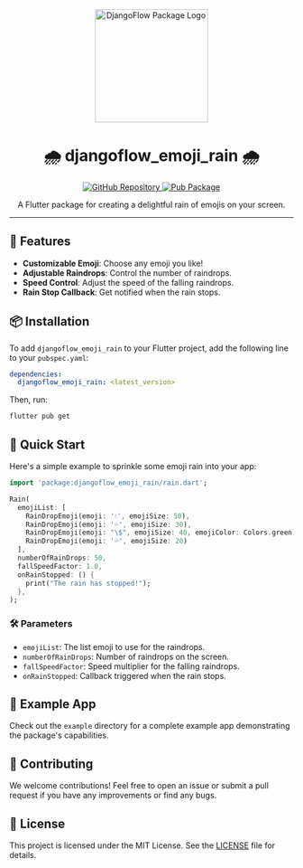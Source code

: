 <div align="center">
  <img src="https://user-images.githubusercontent.com/116165418/238683908-ddaa2265-af04-4915-8f02-bae1bce43291.png" alt="DjangoFlow Package Logo" width="200">
  <h1 align="center">🌧️ djangoflow_emoji_rain 🌧️</h1>
</div>

<p align="center">
  <a href="https://github.com/djangoflow/flutter-djangoflow/">
    <img alt="GitHub Repository" src="https://img.shields.io/badge/GitHub-Repository-blue.svg">
  </a>
  <a href="https://pub.dev/packages/djangoflow_emoji_rain">
    <img alt="Pub Package" src="https://img.shields.io/pub/v/djangoflow_emoji_rain.svg">
  </a>
</p>

<p align="center">
  A Flutter package for creating a delightful rain of emojis on your screen.
</p>

---

## 🌟 Features

- **Customizable Emoji**: Choose any emoji you like!
- **Adjustable Raindrops**: Control the number of raindrops.
- **Speed Control**: Adjust the speed of the falling raindrops.
- **Rain Stop Callback**: Get notified when the rain stops.

## 📦 Installation

To add `djangoflow_emoji_rain` to your Flutter project, add the following line to your `pubspec.yaml`:

```yaml
dependencies:
  djangoflow_emoji_rain: <latest_version>
```

Then, run:

```bash
flutter pub get
```

## 🚀 Quick Start

Here's a simple example to sprinkle some emoji rain into your app:

```dart
import 'package:djangoflow_emoji_rain/rain.dart';

Rain(
  emojiList: [
    RainDropEmoji(emoji: '💧', emojiSize: 50),
    RainDropEmoji(emoji: '💦', emojiSize: 30),
    RainDropEmoji(emoji: "\$", emojiSize: 40, emojiColor: Colors.green),
    RainDropEmoji(emoji: '💦', emojiSize: 20)
  ],
  numberOfRainDrops: 50,
  fallSpeedFactor: 1.0,
  onRainStopped: () {
    print("The rain has stopped!");
  },
);
```

### 🛠 Parameters

- `emojiList`: The list emoji to use for the raindrops.
- `numberOfRainDrops`: Number of raindrops on the screen.
- `fallSpeedFactor`: Speed multiplier for the falling raindrops.
- `onRainStopped`: Callback triggered when the rain stops.

## 📖 Example App

Check out the `example` directory for a complete example app demonstrating the package's capabilities.

## 🤝 Contributing

We welcome contributions! Feel free to open an issue or submit a pull request if you have any improvements or find any bugs.

## 📜 License

This project is licensed under the MIT License. See the [LICENSE](LICENSE) file for details.
